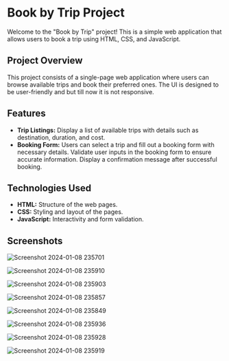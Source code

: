 # Book by Trip Project

Welcome to the "Book by Trip" project! This is a simple web application that allows users to book a trip using HTML, CSS, and JavaScript.

## Project Overview

This project consists of a single-page web application where users can browse available trips and book their preferred ones. The UI is designed to be user-friendly and but till now it is not responsive.

## Features

- **Trip Listings:** Display a list of available trips with details such as destination, duration, and cost.
- **Booking Form:** Users can select a trip and fill out a booking form with necessary details.
Validate user inputs in the booking form to ensure accurate information.
Display a confirmation message after successful booking.

## Technologies Used

- **HTML:** Structure of the web pages.
- **CSS:** Styling and layout of the pages.
- **JavaScript:** Interactivity and form validation.

## Screenshots


![Screenshot 2024-01-08 235701](https://github.com/GAURAV8520/book_my_trip/assets/136880099/bca34693-eba4-4fef-bd88-a74752ed2301)


![Screenshot 2024-01-08 235910](https://github.com/GAURAV8520/book_my_trip/assets/136880099/1d5eb2fd-5845-43d4-b827-2260fc36925c)

![Screenshot 2024-01-08 235903](https://github.com/GAURAV8520/book_my_trip/assets/136880099/edc63539-e631-4a06-b567-f7386d5107b4)



![Screenshot 2024-01-08 235857](https://github.com/GAURAV8520/book_my_trip/assets/136880099/42f76534-bb54-4fe4-81ae-d7e5be7f402f)

![Screenshot 2024-01-08 235849](https://github.com/GAURAV8520/book_my_trip/assets/136880099/04a828f4-140b-4ea2-8b34-21ec9ddc6921)

![Screenshot 2024-01-08 235936](https://github.com/GAURAV8520/book_my_trip/assets/136880099/132ca03d-b167-4f20-a2b4-290945cf5450)

![Screenshot 2024-01-08 235928](https://github.com/GAURAV8520/book_my_trip/assets/136880099/b0a79c62-5cb5-41d1-a743-299f18943989)

![Screenshot 2024-01-08 235919](https://github.com/GAURAV8520/book_my_trip/assets/136880099/a03d75bb-206c-45c5-9f76-4d8bed0bd0c8)
